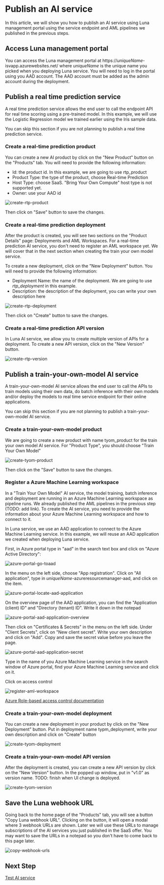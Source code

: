 # Publish an AI service

In this article, we will show you how to publish an AI service using Luna management portal using the service endpoint and AML pipelines we published in the previous steps.

## Access Luna management portal

You can access the Luna management portal at https://*uniqueName*-isvapp.azurewebsites.net/ where *uniqueName* is the unique name you picked when you deploying Luna service. You will need to log in the portal using you AAD account. The AAD account must be added as the admin account during the deployment.

## Publish a real time prediction service

A real time prediction service allows the end user to call the endpoint API for real time scoring using a pre-trained model. In this example, we will use the Logistic Regression model we trained earlier using the Iris sample data.

You can skip this section if you are not planning to publish a real time prediction service.

### Create a real-time prediction product

You can create a new AI product by click on the "New Product" button on the "Products" tab. You will need to provide the following information:

- Id: the product id. In this example, we are going to use rtp_product
- Product Type: the type of the product, choose Real-time Prediction
- Host Type: choose SaaS. "Bring Your Own Compute" host type is not supported yet.
- Owner: use your AAD id

![create-rtp-product](../../images/luna.ai/create-new-rtp-product.png)

Then click on "Save" button to save the changes.

### Create a real-time prediction deployment

After the product is created, you will see two sections on the "Product Details" page: Deployments and AML Workspaces. For a real-time prediction AI service, you don't need to register an AML workspace yet. We will cover that in the next section when creating the train your own model service.

To create a new deployment, click on the "New Deployment" button. You will need to provide the following information:

- Deployment Name: the name of the deployment. We are going to use *rtp_deployment* in this example.
- Description: the description of the deployment, you can write your own description here

![create-rtp-deployment](../../images/luna.ai/create-new-rtp-deployment.png)

Then click on "Create" button to save the changes.

### Create a real-time prediction API version

In Luna AI service, we allow you to create multiple version of APIs for a deployment. To create a new API version, click on the "New Version" button.

![create-rtp-version](../../images/luna.ai/create-new-rtp-version-1.png)

## Publish a train-your-own-model AI service

A train-your-own-model AI service allows the end user to call the APIs to train models using their own data, do batch inference with their own models and/or deploy the models to real time service endpoint for their online applications.

You can skip this section if you are not planning to publish a train-your-own-model AI service.

### Create a train-your-own-model product

We are going to create a new product with name tyom_product for the train your own model AI service. For "Product Type", you should choose "Train Your Own Model"

![create-tyom-product](../../images/luna.ai/create-new-tyom-product.png)

Then click on the "Save" button to save the changes.

### Register a Azure Machine Learning workspace

In a "Train Your Own Model" AI service, the model training, batch inference and deployment are running in an Azure Machine Learning workspace as pipeline runs. We already published the AML pipelines in the previous step (TODO: add link). To create the AI service, you need to provide the information about your Azure Machine Learning workspace and how to connect to it.

In Luna service, we use an AAD application to connect to the Azure Machine Learning service. In this example, we will reuse an AAD application we created when deploying Luna service.

First, in Azure portal type in "aad" in the search text box and click on "Azure Active Directory":

![azure-portal-go-toaad](../../images/luna.ai/azure-portal-go-to-aad.png)

In the menu on the left side, choose "App registration". Click on "All application", type in *uniqueName*-azureresourcemanager-aad, and click on the item.

![azure-portal-locate-aad-application](../../images/luna.ai/azure-portal-locate-aad-application.png)

On the overview page of the AAD application, you can find the "Application (client) ID" and "Directory (tenant) ID". Write it down in the notepad

![azure-portal-aad-application-overview](../images/luna.ai/azure-portal-aad-application-overview.png)

Then click on "Certificates & Secrets" in the menu on the left side. Under "Client Secrets", click on "New client secret". Write your own description and click on "Add". Copy and save the secret value before you leave the page.

![azure-portal-aad-application-secret](../../images/luna.ai/azure-portal-aad-application-secrets.png)

Type in the name of you Azure Machine Learning service in the search window of Azure portal, find your Azure Machine Learning service and click on it.

Click on access control

![register-aml-workspace](../../images/luna.ai/register-aml-workspace.png)

[Azure Role-based access control documentation](https://docs.microsoft.com/en-us/azure/role-based-access-control/role-assignments-portal)

### Create a train-your-own-model deployment

You can create a new deployment in your product by click on the "New Deployment" button. Put in deployment name typm_deployment, write your own description and click on "Create" button

![create-tyom-deployment](../../images/luna.ai/create-new-tyom-deployment.png)

### Create a train-your-own-model API version

After the deployment is created, you can create a new API version by click on the "New Version" button. In the popped up window, put in "v1.0" as version name. TODO: finish when UI change is deployed.

![create-tyom-version](../../images/luna.ai/create-new-tyom-version-1-old.png)

## Save the Luna webhook URL

Going back to the home page of the "Products" tab, you will see a button "Copy Luna webhook URL". Clicking on the button, it will open a modal where 3 webhook URLs are shown. Later we will use these URLs to manage subscriptions of the AI services you just published in the SaaS offer. You may want to save the URLs in a notepad so you don't have to come back to this page later.

![copy-webhook-urls](../../images/luna.ai/copy-webhook-urls.png)

## Next Step

[Test AI service](./test-ai-service.md)
